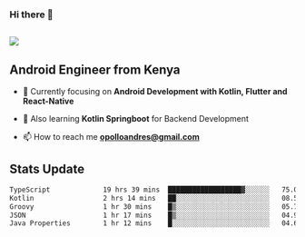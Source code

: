 ### Hi there 👋
<h2 align="left"><img src="https://readme-typing-svg.herokuapp.com?color='blue'&lines=I'm+Andrew+Opollo😊;Welcome+to+my+Github😜"> </h2>

## Android Engineer from Kenya


- 🌱 Currently focusing on **Android Development with Kotlin, Flutter and React-Native**

- 🔭 Also learning **Kotlin Springboot** for Backend Development

- 📫 How to reach me **opolloandres@gmail.com**


## Stats Update
<!--START_SECTION:waka-->

```txt
TypeScript             19 hrs 39 mins  ██████████████████▓░░░░░░   75.08 %
Kotlin                 2 hrs 14 mins   ██░░░░░░░░░░░░░░░░░░░░░░░   08.59 %
Groovy                 1 hr 30 mins    █▒░░░░░░░░░░░░░░░░░░░░░░░   05.79 %
JSON                   1 hr 17 mins    █▒░░░░░░░░░░░░░░░░░░░░░░░   04.92 %
Java Properties        1 hr 12 mins    █░░░░░░░░░░░░░░░░░░░░░░░░   04.60 %
```

<!--END_SECTION:waka-->


